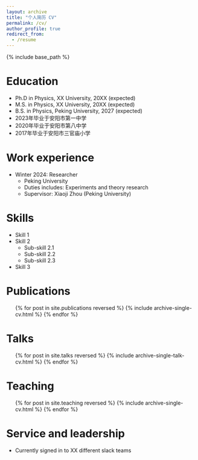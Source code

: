 ```yaml
---
layout: archive
title: "个人简历 CV"
permalink: /cv/
author_profile: true
redirect_from:
  - /resume
---
```


{% include base_path %}

Education
======
* Ph.D in Physics, XX University, 20XX (expected)
* M.S. in Physics, XX University, 20XX (expected)
* B.S. in Physics, Peking University, 2027 (expected)
* 2023年毕业于安阳市第一中学
* 2020年毕业于安阳市第八中学
* 2017年毕业于安阳市三官庙小学

Work experience
======
* Winter 2024: Researcher
  * Peking University
  * Duties includes: Experiments and theory research
  * Supervisor: Xiaoji Zhou (Peking University)
  
Skills
======
* Skill 1
* Skill 2
  * Sub-skill 2.1
  * Sub-skill 2.2
  * Sub-skill 2.3
* Skill 3

Publications
======
  <ul>{% for post in site.publications reversed %}
    {% include archive-single-cv.html %}
  {% endfor %}</ul>
  
Talks
======
  <ul>{% for post in site.talks reversed %}
    {% include archive-single-talk-cv.html  %}
  {% endfor %}</ul>
  
Teaching
======
  <ul>{% for post in site.teaching reversed %}
    {% include archive-single-cv.html %}
  {% endfor %}</ul>
  
Service and leadership
======
* Currently signed in to XX different slack teams
